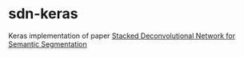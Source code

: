 # sdn-keras

Keras implementation of paper [Stacked Deconvolutional Network for Semantic Segmentation](https://arxiv.org/abs/1708.04943)
